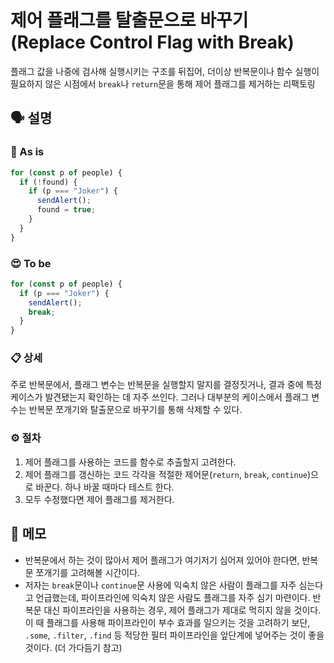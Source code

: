 # 제어 플래그를 탈출문으로 바꾸기 (Replace Control Flag with Break)

플래그 값을 나중에 검사해 실행시키는 구조를 뒤집어, 더이상 반복문이나 함수 실행이 필요하지 않은 시점에서 `break`나 `return`문을 통해 제어 플래그를 제거하는 리팩토링

## 🗣 설명

### 🧐 As is

```ts
for (const p of people) {
  if (!found) {
    if (p === "Joker") {
      sendAlert();
      found = true;
    }
  }
}
```

### 😍 To be

```ts
for (const p of people) {
  if (p === "Joker") {
    sendAlert();
    break;
  }
}
```

### 📋 상세

주로 반복문에서, 플래그 변수는 반복문을 실행할지 말지를 결정짓거나, 결과 중에 특정 케이스가 발견됐는지 확인하는 데 자주 쓰인다. 그러나 대부분의 케이스에서 플래그 변수는 반복문 쪼개기와 탈출문으로 바꾸기를 통해 삭제할 수 있다.

### ⚙️ 절차

1. 제어 플래그를 사용하는 코드를 함수로 추출할지 고려한다.
2. 제어 플래그를 갱신하는 코드 각각을 적절한 제어문(`return`, `break`, `continue`)으로 바꾼다. 하나 바꿀 때마다 테스트 한다.
3. 모두 수정했다면 제어 플래그를 제거한다.

## 📝 메모

- 반복문에서 하는 것이 많아서 제어 플래그가 여기저기 심어져 있어야 한다면, 반복문 쪼개기를 고려해볼 시간이다.
- 저자는 `break`문이나 `continue`문 사용에 익숙치 않은 사람이 플래그를 자주 심는다고 언급했는데, 파이프라인에 익숙치 않은 사람도 플래그를 자주 심기 마련이다. 반복문 대신 파이프라인을 사용하는 경우, 제어 플래그가 제대로 먹히지 않을 것이다. 이 때 플래그를 사용해 파이프라인이 부수 효과를 일으키는 것을 고려하기 보단, `.some`, `.filter`, `.find` 등 적당한 필터 파이프라인을 앞단계에 넣어주는 것이 좋을 것이다. (더 가다듬기 참고)
